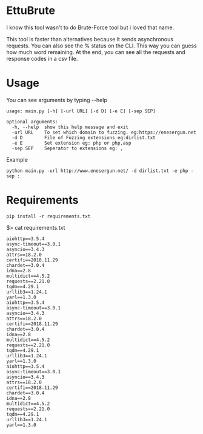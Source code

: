# EttuBrute

I know this tool wasn't to do Brute-Force tool but i loved that name.

This tool is faster than alternatives because it sends asynchronous requests. You can also see the % status on the CLI. This way you can guess how much word remaining. At the end, you can see all the requests and response codes in a csv file.


# Usage
You can see arguments by typing --help
```
usage: main.py [-h] [-url URL] [-d D] [-e E] [-sep SEP]

optional arguments:
  -h, --help  show this help message and exit
  -url URL    To set which domain to fuzzing. eg:https://enesergun.net
  -d D        File of Fuzzing extensions eg:dirlist.txt
  -e E        Set extension eg: php or php,asp
  -sep SEP    Seperator to extensions eg: ,
```

Example
```
python main.py -url http://www.enesergun.net/ -d dirlist.txt -e php -sep :
```

# Requirements

```
pip install -r requirements.txt
```

$> cat requirements.txt
```
aiohttp==3.5.4
async-timeout==3.0.1
asyncio==3.4.3
attrs==18.2.0
certifi==2018.11.29
chardet==3.0.4
idna==2.8
multidict==4.5.2
requests==2.21.0
tqdm==4.29.1
urllib3==1.24.1
yarl==1.3.0
aiohttp==3.5.4
async-timeout==3.0.1
asyncio==3.4.3
attrs==18.2.0
certifi==2018.11.29
chardet==3.0.4
idna==2.8
multidict==4.5.2
requests==2.21.0
tqdm==4.29.1
urllib3==1.24.1
yarl==1.3.0
aiohttp==3.5.4
async-timeout==3.0.1
asyncio==3.4.3
attrs==18.2.0
certifi==2018.11.29
chardet==3.0.4
idna==2.8
multidict==4.5.2
requests==2.21.0
tqdm==4.29.1
urllib3==1.24.1
yarl==1.3.0
```
